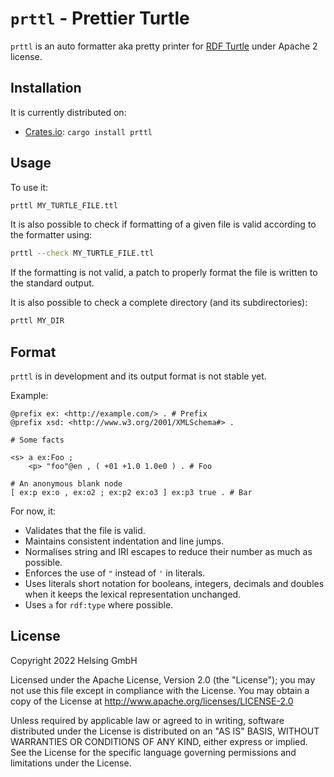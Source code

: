 # `prttl` - Prettier Turtle

<!--
SPDX-FileCopyrightText: 2022 Helsing GmbH

SPDX-License-Identifier: Apache-2.0
-->

`prttl` is an auto formatter aka pretty printer
for [RDF Turtle](https://www.w3.org/TR/turtle/)
under Apache 2 license.

## Installation

It is currently distributed on:

- [Crates.io](https://crates.io/crates/prttl): `cargo install prttl`

## Usage

To use it:

```sh
prttl MY_TURTLE_FILE.ttl
```

It is also possible to check if formatting of a given file is valid according to the formatter using:

```sh
prttl --check MY_TURTLE_FILE.ttl
```

If the formatting is not valid, a patch to properly format the file is written to the standard output.

It is also possible to check a complete directory (and its subdirectories):

```sh
prttl MY_DIR
```

## Format

`prttl` is in development and its output format is not stable yet.

Example:

```turtle
@prefix ex: <http://example.com/> . # Prefix
@prefix xsd: <http://www.w3.org/2001/XMLSchema#> .

# Some facts

<s> a ex:Foo ;
    <p> "foo"@en , ( +01 +1.0 1.0e0 ) . # Foo

# An anonymous blank node
[ ex:p ex:o , ex:o2 ; ex:p2 ex:o3 ] ex:p3 true . # Bar
```

For now, it:

- Validates that the file is valid.
- Maintains consistent indentation and line jumps.
- Normalises string and IRI escapes to reduce their number as much as possible.
- Enforces the use of `"` instead of `'` in literals.
- Uses literals short notation for booleans, integers, decimals and doubles when it keeps the lexical representation unchanged.
- Uses `a` for `rdf:type` where possible.

## License

Copyright 2022 Helsing GmbH

Licensed under the Apache License, Version 2.0 (the "License"); you may not use this file except in compliance with the License.
You may obtain a copy of the License at <http://www.apache.org/licenses/LICENSE-2.0>

Unless required by applicable law or agreed to in writing, software distributed under the License is distributed on an "AS IS" BASIS, WITHOUT WARRANTIES OR CONDITIONS OF ANY KIND, either express or implied.
See the License for the specific language governing permissions and limitations under the License.
